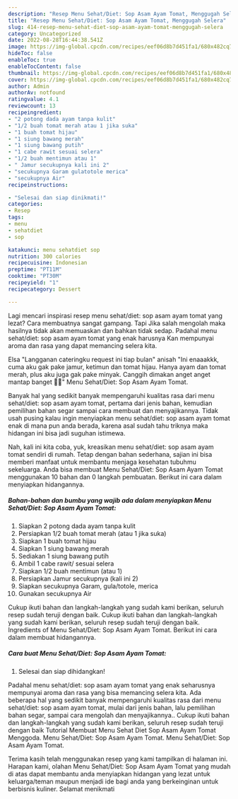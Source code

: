 ```yaml
---
description: "Resep Menu Sehat/Diet: Sop Asam Ayam Tomat, Menggugah Selera"
title: "Resep Menu Sehat/Diet: Sop Asam Ayam Tomat, Menggugah Selera"
slug: 414-resep-menu-sehat-diet-sop-asam-ayam-tomat-menggugah-selera
category: Uncategorized
date: 2022-08-28T16:44:38.541Z
image: https://img-global.cpcdn.com/recipes/eef06d8b7d451fa1/680x482cq70/menu-sehatdiet-sop-asam-ayam-tomat-foto-resep-utama.jpg
hideToc: false
enableToc: true
enableTocContent: false
thumbnail: https://img-global.cpcdn.com/recipes/eef06d8b7d451fa1/680x482cq70/menu-sehatdiet-sop-asam-ayam-tomat-foto-resep-utama.jpg
cover: https://img-global.cpcdn.com/recipes/eef06d8b7d451fa1/680x482cq70/menu-sehatdiet-sop-asam-ayam-tomat-foto-resep-utama.jpg
author: Admin
authorAv: notfound
ratingvalue: 4.1
reviewcount: 13
recipeingredient:
- "2 potong dada ayam tanpa kulit"
- "1/2 buah tomat merah atau 1 jika suka"
- "1 buah tomat hijau"
- "1 siung bawang merah"
- "1 siung bawang putih"
- "1 cabe rawit sesuai selera"
- "1/2 buah mentimun atau 1"
- " Jamur secukupnya kali ini 2"
- "secukupnya Garam gulatotole merica"
- "secukupnya Air"
recipeinstructions:

- "Selesai dan siap dinikmati!"
categories:
- Resep
tags:
- menu
- sehatdiet
- sop

katakunci: menu sehatdiet sop 
nutrition: 300 calories
recipecuisine: Indonesian
preptime: "PT11M"
cooktime: "PT30M"
recipeyield: "1"
recipecategory: Dessert

---
```



Lagi mencari inspirasi resep menu sehat/diet: sop asam ayam tomat yang lezat? Cara membuatnya sangat gampang. Tapi Jika salah mengolah maka hasilnya tidak akan memuaskan dan bahkan tidak sedap. Padahal menu sehat/diet: sop asam ayam tomat yang enak harusnya Kan mempunyai aroma dan rasa yang dapat memancing selera kita.


Elsa &#34;Langganan cateringku request ini tiap bulan&#34; anisah &#34;Ini enaaakkk, cuma aku gak pake jamur, ketimun dan tomat hijau. Hanya ayam dan tomat merah, plus aku juga gak pake minyak. Canggih dimakan anget anget mantap banget 🤭😁&#34; Menu Sehat/Diet: Sop Asam Ayam Tomat.

Banyak hal yang sedikit banyak mempengaruhi kualitas rasa dari menu sehat/diet: sop asam ayam tomat, pertama dari jenis bahan, kemudian pemilihan bahan segar sampai cara membuat dan menyajikannya. Tidak usah pusing kalau ingin menyiapkan menu sehat/diet: sop asam ayam tomat enak di mana pun anda berada, karena asal sudah tahu triknya maka hidangan ini bisa jadi suguhan istimewa.


Nah, kali ini kita coba, yuk, kreasikan menu sehat/diet: sop asam ayam tomat sendiri di rumah. Tetap dengan bahan sederhana, sajian ini bisa memberi manfaat untuk membantu menjaga kesehatan tubuhmu sekeluarga. Anda bisa membuat Menu Sehat/Diet: Sop Asam Ayam Tomat menggunakan 10 bahan dan 0 langkah pembuatan. Berikut ini cara dalam menyiapkan hidangannya.

<!--inarticleads1-->

##### Bahan-bahan dan bumbu yang wajib ada dalam menyiapkan Menu Sehat/Diet: Sop Asam Ayam Tomat:

1. Siapkan 2 potong dada ayam tanpa kulit
1. Persiapkan 1/2 buah tomat merah (atau 1 jika suka)
1. Siapkan 1 buah tomat hijau
1. Siapkan 1 siung bawang merah
1. Sediakan 1 siung bawang putih
1. Ambil 1 cabe rawit/ sesuai selera
1. Siapkan 1/2 buah mentimun (atau 1)
1. Persiapkan  Jamur secukupnya (kali ini 2)
1. Siapkan secukupnya Garam, gula/totole, merica
1. Gunakan secukupnya Air


Cukup ikuti bahan dan langkah-langkah yang sudah kami berikan, seluruh resep sudah teruji dengan baik. Cukup ikuti bahan dan langkah-langkah yang sudah kami berikan, seluruh resep sudah teruji dengan baik. Ingredients of Menu Sehat/Diet: Sop Asam Ayam Tomat. Berikut ini cara dalam membuat hidangannya. 

<!--inarticleads2-->

##### Cara buat Menu Sehat/Diet: Sop Asam Ayam Tomat:


1. Selesai dan siap dihidangkan!

Padahal menu sehat/diet: sop asam ayam tomat yang enak seharusnya mempunyai aroma dan rasa yang bisa memancing selera kita. Ada beberapa hal yang sedikit banyak mempengaruhi kualitas rasa dari menu sehat/diet: sop asam ayam tomat, mulai dari jenis bahan, lalu pemilihan bahan segar, sampai cara mengolah dan menyajikannya.. Cukup ikuti bahan dan langkah-langkah yang sudah kami berikan, seluruh resep sudah teruji dengan baik Tutorial Membuat Menu Sehat Diet Sop Asam Ayam Tomat Menggoda. Menu Sehat/Diet: Sop Asam Ayam Tomat. Menu Sehat/Diet: Sop Asam Ayam Tomat. 

Terima kasih telah menggunakan resep yang kami tampilkan di halaman ini. Harapan kami, olahan Menu Sehat/Diet: Sop Asam Ayam Tomat yang mudah di atas dapat membantu anda menyiapkan hidangan yang lezat untuk keluarga/teman maupun menjadi ide bagi anda yang berkeinginan untuk berbisnis kuliner. Selamat menikmati
